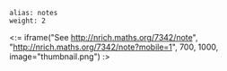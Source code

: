 ````
alias: notes
weight: 2
````

<:= iframe("See http://nrich.maths.org/7342/note", "http://nrich.maths.org/7342/note?mobile=1", 700, 1000, image="thumbnail.png") :>
